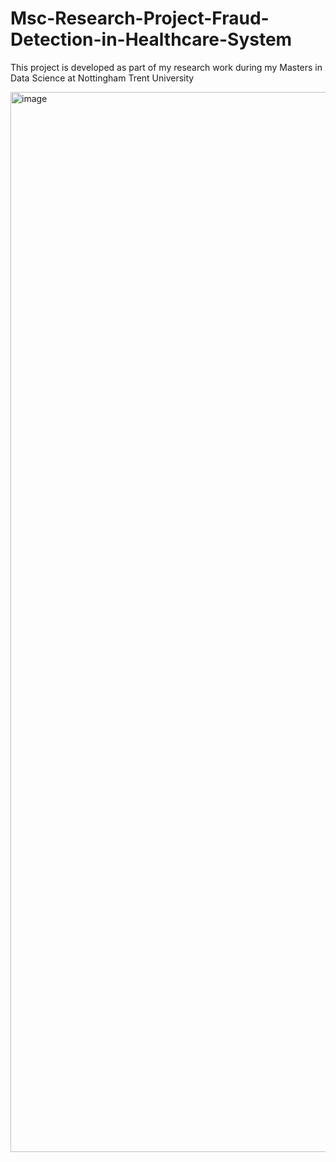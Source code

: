 # Msc-Research-Project-Fraud-Detection-in-Healthcare-System
This project is developed as part of my research work during my Masters in Data Science at Nottingham Trent University

<img width="2880" height="1696" alt="image" src="https://github.com/user-attachments/assets/94e3cb2d-3c79-434b-be4c-f9f2a56591f3" />

